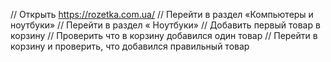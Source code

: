 //    Открыть https://rozetka.com.ua/
//    Перейти в раздел «Компьютеры и ноутбуки»
//    Перейти в раздел « Ноутбуки»
//    Добавить первый товар в корзину
//    Проверить что в корзину добавился один товар
//    Перейти в корзину и проверить, что добавился правильный товар